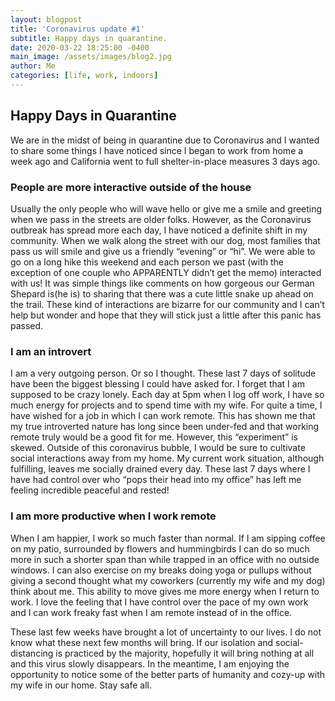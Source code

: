 ```yaml
---
layout: blogpost
title: 'Coronavirus update #1'
subtitle: Happy days in quarantine.
date: 2020-03-22 18:25:00 -0400
main_image: /assets/images/blog2.jpg
author: Me
categories: [life, work, indoors]
---
```

## Happy Days in Quarantine

We are in the midst of being in quarantine due to Coronavirus and I wanted to share some things I have noticed since I began to work from home a week ago and California went to full shelter-in-place measures 3 days ago.

### People are more interactive outside of the house
Usually the only people who will wave hello or give me a smile and greeting when we pass in the streets are older folks. However, as the Coronavirus outbreak has spread more each day, I have noticed a definite shift in my community. When we walk along the street with our dog, most families that pass us will smile and give us a friendly “evening” or “hi”. We were able to go on a long hike this weekend and each person we past (with the exception of one couple who APPARENTLY didn’t get the memo) interacted with us! It was simple things like comments on how gorgeous our German Shepard is(he is) to sharing that there was a cute little snake up ahead on the trail. These kind of interactions are bizarre for our community and I can’t help but wonder and hope that they will stick just a little after this panic has passed.

### I am an introvert
I am a very outgoing person. Or so I thought. These last 7 days of solitude have been the biggest blessing I could have asked for. I forget that I am supposed to be crazy lonely.  Each day at 5pm when I log off work, I have so much energy for projects and to spend time with my wife. For quite a time, I have wished for a job in which I can work remote. This has shown me that my true introverted nature has long since been under-fed and that working remote truly would be a good fit for me. However, this “experiment” is skewed. Outside of this coronavirus bubble, I would be sure to cultivate social interactions away from my home. My current work situation, although fulfilling, leaves me socially drained every day. These last 7 days where I have had control over who “pops their head into my office” has left me feeling incredible peaceful and rested!

### I am more productive when I work remote
When I am happier, I work so much faster than normal. If I am sipping coffee on my patio, surrounded by flowers and hummingbirds I can do so much more in such a shorter span than while trapped in an office with no outside windows. I can also exercise on my breaks doing yoga or pullups without giving a second thought what my coworkers (currently my wife and my dog) think about me. This ability to move gives me more energy when I return to work. I love the feeling that I have control over the pace of my own work and I can work freaky fast when I am remote instead of in the office. 

These last few weeks have brought a lot of uncertainty to our lives. I do not know what these next few months will bring. If our isolation and social-distancing is practiced by the majority, hopefully it will bring nothing at all and this virus slowly disappears. In the meantime, I am enjoying the opportunity to notice some of the better parts of humanity and cozy-up with my wife in our home. Stay safe all. 
